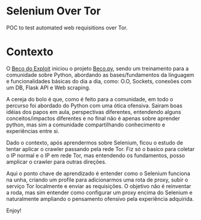 # Selenium Over Tor
POC to test automated web requisitions over Tor.

# Contexto
O [Beco do Exploit](https://www.becodoexploit.com/) iniciou o projeto [Beco.py](https://github.com/h41stur/beco.py), sendo um treinamento para a comunidade sobre Python, abordando as bases/fundamentos da linguagem e funcionalidades básicas do dia a dia, como: O.O, Sockets, conexões com um DB, Flask API e Web scraping.

A cereja do bolo é que, como é feito para a comunidade, em todo o percurso foi abordado do Python com uma ótica ofensiva. Sairam boas idéias dos papos em aula, perspectivas diferentes, entendendo alguns conceitos/impactos diferentes e no final não é apenas sobre aprender python, mas sim a comunidade compartilhando conhecimento e experiências entre si.

Dado o contexto, após aprendermos sobre Selenium, ficou o estudo de tentar aplicar o crawler passando pela rede Tor. Fiz só o basico para coletar o IP normal e o IP em rede Tor, mas entendendo os fundamentos, posso amplicar o crawler para outras direções.

Aqui o ponto chave de aprendizado é entender como o Selenium funciona na unha, criando um profile para adicionarmos uma rota de proxy, subir o serviço Tor localmente e enviar as requisições. O objetivo não é reinventar a roda, mas sim entender como configurar um proxy encima do Selenium e naturalmente ampliando o pensamento ofensivo pela experiência adquirida.

Enjoy!

